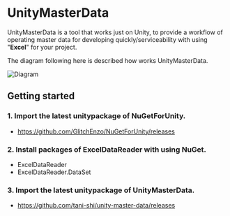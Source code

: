 # UnityMasterData

UnityMasterData is a tool that works just on Unity, to provide a workflow of operating master data for developing quickly/serviceability with using "**Excel**" for your project.

The diagram following here is described how works UnityMasterData.

![Diagram](https://github.com/tani-shi/unity-master-data/blob/master/Documents/How%20works%20UnityMasterData.png)

## Getting started

### 1. Import the latest unitypackage of NuGetForUnity.

- https://github.com/GlitchEnzo/NuGetForUnity/releases

### 2. Install packages of ExcelDataReader with using NuGet.

- ExcelDataReader
- ExcelDataReader.DataSet

### 3. Import the latest unitypackage of UnityMasterData.

- https://github.com/tani-shi/unity-master-data/releases
